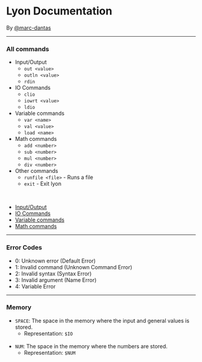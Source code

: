 # Lyon Documentation
By [@marc-dantas](https://gitub.com/marc-dantas)

<hr>

### All commands
- Input/Output
    + `out <value>`
    + `outln <value>`
    + `rdin`
- IO Commands
    + `clio`
    + `iowrt <value>`
    + `ldio`
- Variable commands
    + `var <name>`
    + `val <value>`
    + `load <name>`
- Math commands
    + `add <number>`
    + `sub <number>`
    + `mul <number>`
    + `div <number>`
- Other commands
    + `runfile <file>` - Runs a file
    + `exit` - Exit lyon

<br>

- [Input/Output](./input-output.md)
- [IO Commands](./io-commands.md)
- [Variable commands](./variable-commands.md)
- [Math commands](./math-commands.md)

<hr>

### Error Codes
- 0: Unknown error (Default Error)
- 1: Invalid command (Unknown Command Error)
- 2: Invalid syntax (Syntax Error)
- 3: Invalid argument (Name Error)
- 4: Variable Error

<hr>

### Memory
- `SPACE`: The space in the memory where the input and general values is stored.
    + Representation: `$IO`
<br><br>
- `NUM`: The space in the memory where the numbers are stored.
    + Representation: `$NUM`
